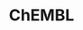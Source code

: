 ---
layout: default
bigquery: https://console.cloud.google.com/bigquery?p=patents-public-data&d=ebi_chembl&page=dataset
citation: '"The ChEMBL database in 2017." Anna Gaulton, Anne Hersey, Michał Nowotka,
  A Patrícia Bento, Jon Chambers, David Mendez, Prudence Mutowo, Francis Atkinson,
  Louisa J Bellis, Elena Cibrián-Uhalte, Mark Davies, Nathan Dedman, Anneli Karlsson,
  María Paula Magariños, John P Overington, George Papadatos, Ines Smit, Andrew R
  Leach Nucleic acids Research (2017) 45 (Database Issue), D945-D954'
contributors: European Bioinformatics Institute
cost: None
description: ChEMBL Data is a manually curated database of small molecules used in
  drug discovery, including information about existing patented drugs.
documentation: 'schema: https://www.ebi.ac.uk/chembl/db_schema


  '
last_edit: 04/06/2022, 05:36:25
location: https://console.cloud.google.com/marketplace/product/google_patents_public_datasets/chembl
maintained_by: EMBL-EBI, an outstation of European Molecular Biology Laboratory
related_publications: '

  ChEMBL: towards direct deposition of bioassay data.


  Mendez D, Gaulton A, Bento AP, Chambers J, De Veij M, Félix E, Magariños MP, Mosquera
  JF, Mutowo P, Nowotka M, Gordillo-Marañón M, Hunter F, Junco L, Mugumbate G, Rodriguez-Lopez
  M, Atkinson F, Bosc N, Radoux CJ, Segura-Cabrera A, Hersey A, Leach AR.


  — Nucleic Acids Res. 2019; 47(D1):D930-D940. doi: 10.1093/nar/gky1075

  '
schema_fields:
- usan_substem
- parent_id
- warning_class
- level2_description
- compd_id
- parameter_value
- downgraded
- parameter_type
- ddd_admr
- cell_source_organism
- innovator_company
- drug_product_flag
- oc_id
- tbl
- ridx
- num_ro5_violations
- std_act_id
- homologue
- level4
- ref_url
- substrate_record_id
- level5
- level1
- entity_id
- nda_type
- prod_pat_id
- standard_relation
- organism
- efo_term
- mol_hrac_id
- cx_logp
- creation_date
- frac_code
- cell_source_tissue
- hrac_class_id
- aspect
- oral
- log_id
- assay_source
- assay_category
- target_type
- hba_lipinski
- mol_atc_id
- inorganic_flag
- db_source
- hbd
- entity_type
- withdrawn_flag
- assay_subcellular_fraction
- withdrawn_class
- irac_code
- bao_id
- standard_inchi_key
- l6
- src_compound_id
- mc_target_name
- assay_class_id
- compound_key
- ingredient
- acd_logp
- ro3_pass
- src_id
- published_units
- enzyme_tid
- parent_molregno
- src_short_name
- cidx
- cell_description
- subgroup
- ref_id
- mesh_id
- accession
- warning_description
- major_class
- warning_type
- protein_class_desc
- relationship_desc
- dosage_form
- label
- num_alerts
- bto_id
- mw_freebase
- class_type
- tid
- updated_by
- component_synonym
- mol_irac_id
- published_type
- ddd_units
- binding_site_comment
- active_molregno
- assay_tissue
- ddd_comment
- molfile
- title
- warning_country
- mc_tax_id
- ass_cls_map_id
- path
- activity_count
- domain_type
- country
- cell_id
- patent_no
- doc_type
- last_page
- source
- chebi_par_id
- actsm_id
- job_id
- parent_type
- description
- db_version
- l1
- l3
- product_id
- canonical_smiles
- who_name
- approval_date
- assay_param_id
- submission_date
- variant_id
- mc_target_accession
- dosed_ingredient
- max_phase
- predbind_id
- atc_code
- parent_go_id
- journal
- cx_logd
- molecular_species
- assay_test_type
- protclasssyn_id
- availability_type
- authors
- co_stem_id
- data_validity_comment
- upper_value
- sequence_md5sum
- num_lipinski_ro5_violations
- disease_efficacy
- species_group_flag
- uo_units
- helm_notation
- related_tid
- potential_duplicate
- full_molformula
- comp_go_id
- record_id
- direct_interaction
- confidence
- withdrawn_reason
- structure_type
- natural_product
- mol_frac_id
- cellosaurus_id
- sei
- alert_id
- as_id
- usan_stem
- updated_on
- parenteral
- assay_desc
- usan_stem_id
- target_desc
- mc_organism
- stat
- formulation_id
- ap_id
- action_type
- smarts
- protein_class_id
- assay_type
- met_conversion
- frac_class_id
- level3
- bei
- cell_name
- priority
- prediction_method
- result_flag
- indref_id
- first_approval
- published_relation
- tid_fixed
- cell_ontology_id
- alert_name
- idx
- class_level
- metref_id
- patent_expire_date
- text_value
- component_type
- clo_id
- curated_by
- domain_name
- sitecomp_id
- who_extra
- pchembl_value
- bao_format
- source_domain_id
- status
- indication_class
- relationship
- caloha_id
- curation_comment
- chirality
- hrac_code
- activity_comment
- domain_id
- first_in_class
- units
- start_position
- site_id
- molecular_mechanism
- orig_description
- isoform
- withdrawn_country
- lle
- level4_description
- rgid
- published_value
- stem
- year
- site_name
- relationship_type
- drugind_id
- l2
- type
- definition
- pubmed_id
- src_assay_id
- l7
- end_position
- chembl_id
- version
- issue
- molregno
- abstract
- therapeutic_flag
- standard_units
- stem_class
- normal_range_max
- tax_id
- drug_substance_flag
- enzyme_name
- doc_id
- acd_logd
- research_stem
- doi
- route
- acd_most_apka
- strength
- l8
- full_mwt
- biocomp_id
- rtb
- ad_type
- smid
- mw_monoisotopic
- normal_range_min
- compsyn_id
- publication_number
- standard_inchi
- warnref_id
- molecule_type
- warning_year
- cell_source_tax_id
- usan_stem_definition
- standard_upper_value
- domain_description
- cx_most_bpka
- alert_set_id
- assay_cell_type
- topical
- met_comment
- applicant_full_name
- protein_class_synonym
- le
- hbd_lipinski
- value
- short_name
- metabolite_record_id
- assay_tax_id
- psa
- prodrug
- mechanism_comment
- selectivity_comment
- annotation
- usan_year
- comp_class_id
- standard_type
- target_mapping
- mechanism_of_action
- mesh_heading
- irac_class_id
- hba
- level1_description
- active_ingredient
- standard_value
- pref_name
- trade_name
- assay_id
- mutation
- activity_id
- go_id
- pathway_key
- tissue_id
- comments
- company
- standard_flag
- mecref_id
- molsyn_id
- sequence
- warning_id
- polymer_flag
- max_phase_for_ind
- previous_company
- compound_name
- cx_most_apka
- black_box_warning
- patent_id
- qudt_units
- bao_endpoint
- src_description
- delist_flag
- pathway_id
- component_id
- name
- drug_record_id
- targrel_id
- confidence_score
- l4
- ddd_id
- volume
- cl_lincs_id
- level2
- ddd_value
- aromatic_rings
- synonyms
- assay_strain
- site_residues
- efo_id
- alogp
- level3_description
- acd_most_bpka
- toid
- syn_type
- qed_weighted
- met_id
- cpd_str_alert_id
- relation
- res_stem_id
- standard_text_value
- targcomp_id
- patent_use_code
- withdrawn_year
- heavy_atoms
- set_name
- last_active
- mc_target_type
- assay_organism
- aidx
- mec_id
- first_page
- l5
- uberon_id
- ref_type
shortname: chembl
tags:
- biotechnology
- health
- chemical
- bioinformatics
- medical
terms_of_use: CC BY-SA 3.0
title: ChEMBL
uuid: e232a192-965c-4ec9-904c-155b6dfe56c5
---